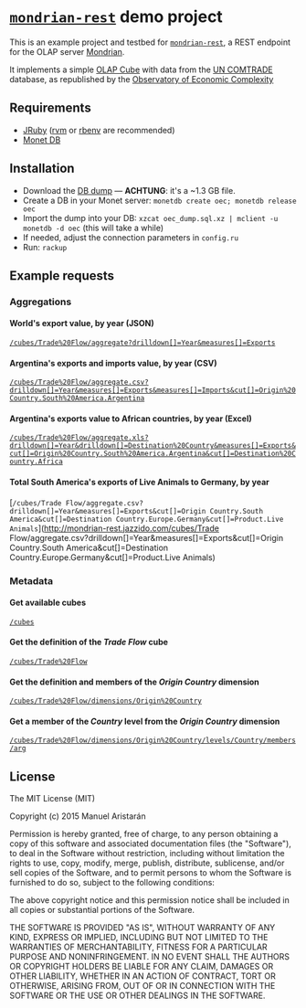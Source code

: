 # [`mondrian-rest`](https://github.com/jazzido/mondrian-rest) demo project

This is an example project and testbed for [`mondrian-rest`](http://github.com/jazzido/mondrian-rest), a REST endpoint for the OLAP server [Mondrian](http://community.pentaho.com/projects/mondrian/).

It implements a simple [OLAP Cube](https://en.wikipedia.org/wiki/OLAP_cube) with data from the [UN COMTRADE](http://comtrade.un.org/) database, as republished by the [Observatory of Economic Complexity](http://atlas.media.mit.edu/en/resources/data/)

## Requirements

  - [JRuby](http://jruby.org) ([rvm](http://rvm.io) or [rbenv](http://rbenv.org/) are recommended)
  - [Monet DB](http://monetdb.org/)

## Installation

  - Download the [DB dump](http://mondrian-rest.jazzido.com/oec_dump.sql.xz) — **ACHTUNG**: it's a ~1.3 GB file.
  - Create a DB in your Monet server: `monetdb create oec; monetdb release oec`
  - Import the dump into your DB: `xzcat oec_dump.sql.xz | mclient -u monetdb -d oec` (this will take a while)
  - If needed, adjust the connection parameters in `config.ru`
  - Run: `rackup`

## Example requests

### Aggregations

#### World's export value, by year (JSON)

[`/cubes/Trade%20Flow/aggregate?drilldown[]=Year&measures[]=Exports`](http://mondrian-rest.jazzido.com/cubes/Trade%20Flow/aggregate?drilldown[]=Year&measures[]=Exports)

#### Argentina's exports and imports value, by year (CSV)

[`/cubes/Trade%20Flow/aggregate.csv?drilldown[]=Year&measures[]=Exports&measures[]=Imports&cut[]=Origin%20Country.South%20America.Argentina`](http://mondrian-rest.jazzido.com/cubes/Trade%20Flow/aggregate.csv?drilldown[]=Year&measures[]=Exports&measures[]=Imports&cut[]=Origin%20Country.South%20America.Argentina)

#### Argentina's exports value to African countries, by year (Excel)

[`/cubes/Trade%20Flow/aggregate.xls?drilldown[]=Year&drilldown[]=Destination%20Country&measures[]=Exports&cut[]=Origin%20Country.South%20America.Argentina&cut[]=Destination%20Country.Africa`](http://mondrian-rest.jazzido.com/cubes/Trade%20Flow/aggregate.xls?drilldown[]=Year&drilldown[]=Destination%20Country&measures[]=Exports&cut[]=Origin%20Country.South%20America.Argentina&cut[]=Destination%20Country.Africa)

#### Total South America's exports of Live Animals to Germany, by year

[`/cubes/Trade Flow/aggregate.csv?drilldown[]=Year&measures[]=Exports&cut[]=Origin Country.South America&cut[]=Destination Country.Europe.Germany&cut[]=Product.Live Animals`](http://mondrian-rest.jazzido.com/cubes/Trade Flow/aggregate.csv?drilldown[]=Year&measures[]=Exports&cut[]=Origin Country.South America&cut[]=Destination Country.Europe.Germany&cut[]=Product.Live Animals)

### Metadata

#### Get available cubes

[`/cubes`](http://mondrian-rest.jazzido.com/cubes)

#### Get the definition of the *Trade Flow* cube

[`/cubes/Trade%20Flow`](http://mondrian-rest.jazzido.com/cubes/Trade%20Flow)

#### Get the definition and members of the *Origin Country* dimension

[`/cubes/Trade%20Flow/dimensions/Origin%20Country`](http://mondrian-rest.jazzido.com//cubes/Trade%20Flow/dimensions/Origin%20Country)

#### Get a member of the *Country* level from the *Origin Country* dimension

[`/cubes/Trade%20Flow/dimensions/Origin%20Country/levels/Country/members/arg`](http://mondrian-rest.jazzido.com/cubes/Trade%20Flow/dimensions/Origin%20Country/levels/Country/members/arg)

## License

The MIT License (MIT)

Copyright (c) 2015 Manuel Aristarán

Permission is hereby granted, free of charge, to any person obtaining a copy
of this software and associated documentation files (the "Software"), to deal
in the Software without restriction, including without limitation the rights
to use, copy, modify, merge, publish, distribute, sublicense, and/or sell
copies of the Software, and to permit persons to whom the Software is
furnished to do so, subject to the following conditions:

The above copyright notice and this permission notice shall be included in all
copies or substantial portions of the Software.

THE SOFTWARE IS PROVIDED "AS IS", WITHOUT WARRANTY OF ANY KIND, EXPRESS OR
IMPLIED, INCLUDING BUT NOT LIMITED TO THE WARRANTIES OF MERCHANTABILITY,
FITNESS FOR A PARTICULAR PURPOSE AND NONINFRINGEMENT. IN NO EVENT SHALL THE
AUTHORS OR COPYRIGHT HOLDERS BE LIABLE FOR ANY CLAIM, DAMAGES OR OTHER
LIABILITY, WHETHER IN AN ACTION OF CONTRACT, TORT OR OTHERWISE, ARISING FROM,
OUT OF OR IN CONNECTION WITH THE SOFTWARE OR THE USE OR OTHER DEALINGS IN THE
SOFTWARE.
